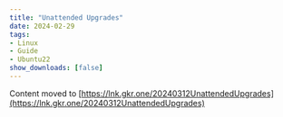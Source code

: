 ```yaml
---
title: "Unattended Upgrades"
date: 2024-02-29
tags:
- Linux
- Guide
- Ubuntu22
show_downloads: [false]
---
```


Content moved to [https://lnk.gkr.one/20240312UnattendedUpgrades](https://lnk.gkr.one/20240312UnattendedUpgrades)

